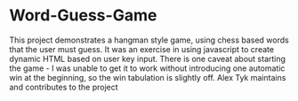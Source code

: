 # Word-Guess-Game

This project demonstrates a hangman style game, using chess based words that the user must guess. It was an exercise in using javascript to create dynamic HTML based on user key input. There is one caveat about starting the game - I was unable to get it to work without introducing one automatic win at the beginning, so the win tabulation is slightly off. Alex Tyk maintains and contributes to the project